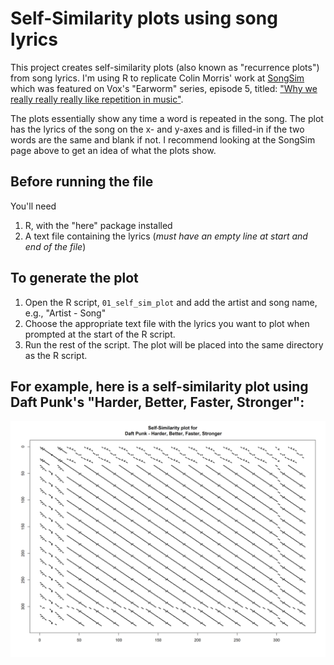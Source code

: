 # Self-Similarity plots using song lyrics
This project creates self-similarity plots (also known as "recurrence plots") from song lyrics. I'm using R to replicate Colin Morris' work at [SongSim](https://colinmorris.github.io/SongSim/#/about) which was featured on Vox's "Earworm" series, episode 5, titled: ["Why we really really really like repetition in music"](https://www.youtube.com/watch?v=HzzmqUoQobc). 

The plots essentially show any time a word is repeated in the song. The plot has the lyrics of the song on the x- and y-axes and is filled-in if the two words are the same and blank if not. I recommend looking at the SongSim page above to get an idea of what the plots show. 

## Before running the file

You'll need
1. R, with the "here" package installed
2. A text file containing the lyrics (*must have an empty line at start and end of the file*)

## To generate the plot
1. Open the R script, `01_self_sim_plot` and add the artist and song name, e.g., "Artist - Song"
2. Choose the appropriate text file with the lyrics you want to plot when prompted at the start of the R script. 
3. Run the rest of the script. The plot will be placed into the same directory as the R script. 

## For example, here is a self-similarity plot using Daft Punk's "Harder, Better, Faster, Stronger":
![Caption](figs/daft_punk_-_harder,_better,_faster,_stronger_self-sim_plot.png)
